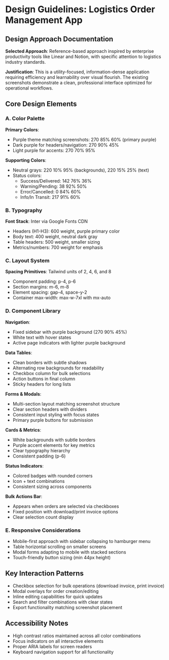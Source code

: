 # Design Guidelines: Logistics Order Management App

## Design Approach Documentation
**Selected Approach**: Reference-based approach inspired by enterprise productivity tools like Linear and Notion, with specific attention to logistics industry standards.

**Justification**: This is a utility-focused, information-dense application requiring efficiency and learnability over visual flourish. The existing screenshots demonstrate a clean, professional interface optimized for operational workflows.

## Core Design Elements

### A. Color Palette
**Primary Colors**:
- Purple theme matching screenshots: 270 85% 60% (primary purple)
- Dark purple for headers/navigation: 270 90% 45%
- Light purple for accents: 270 70% 95%

**Supporting Colors**:
- Neutral grays: 220 10% 95% (backgrounds), 220 15% 25% (text)
- Status colors: 
  - Success/Delivered: 142 76% 36%
  - Warning/Pending: 38 92% 50%
  - Error/Cancelled: 0 84% 60%
  - Info/In Transit: 217 91% 60%

### B. Typography
**Font Stack**: Inter via Google Fonts CDN
- Headers (H1-H3): 600 weight, purple primary color
- Body text: 400 weight, neutral dark gray
- Table headers: 500 weight, smaller sizing
- Metrics/numbers: 700 weight for emphasis

### C. Layout System
**Spacing Primitives**: Tailwind units of 2, 4, 6, and 8
- Component padding: p-4, p-6
- Section margins: m-6, m-8
- Element spacing: gap-4, space-y-2
- Container max-width: max-w-7xl with mx-auto

### D. Component Library

**Navigation**:
- Fixed sidebar with purple background (270 90% 45%)
- White text with hover states
- Active page indicators with lighter purple background

**Data Tables**:
- Clean borders with subtle shadows
- Alternating row backgrounds for readability
- Checkbox column for bulk selections
- Action buttons in final column
- Sticky headers for long lists

**Forms & Modals**:
- Multi-section layout matching screenshot structure
- Clear section headers with dividers
- Consistent input styling with focus states
- Primary purple buttons for submission

**Cards & Metrics**:
- White backgrounds with subtle borders
- Purple accent elements for key metrics
- Clear typography hierarchy
- Consistent padding (p-6)

**Status Indicators**:
- Colored badges with rounded corners
- Icon + text combinations
- Consistent sizing across components

**Bulk Actions Bar**:
- Appears when orders are selected via checkboxes
- Fixed position with download/print invoice options
- Clear selection count display

### E. Responsive Considerations
- Mobile-first approach with sidebar collapsing to hamburger menu
- Table horizontal scrolling on smaller screens
- Modal forms adapting to mobile with stacked sections
- Touch-friendly button sizing (min 44px height)

## Key Interaction Patterns
- Checkbox selection for bulk operations (download invoice, print invoice)
- Modal overlays for order creation/editing
- Inline editing capabilities for quick updates
- Search and filter combinations with clear states
- Export functionality matching screenshot placement

## Accessibility Notes
- High contrast ratios maintained across all color combinations
- Focus indicators on all interactive elements
- Proper ARIA labels for screen readers
- Keyboard navigation support for all functionality